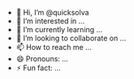 - 👋 Hi, I’m @quicksolva
- 👀 I’m interested in ...
- 🌱 I’m currently learning ...
- 💞️ I’m looking to collaborate on ...
- 📫 How to reach me ...
- 😄 Pronouns: ...
- ⚡ Fun fact: ...

<!---
quicksolva/quicksolva is a ✨ special ✨ repository because its `README.md` (this file) appears on your GitHub profile.
You can click the Preview link to take a look at your changes.
--->
